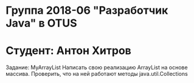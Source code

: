 # Группа 2018-06  "Разработчик Java" в OTUS
# Студент: Антон Хитров


Задание: MyArrayList
Написать свою реализацию ArrayList на основе массива. Проверить, что на ней работают
методы java.util.Collections